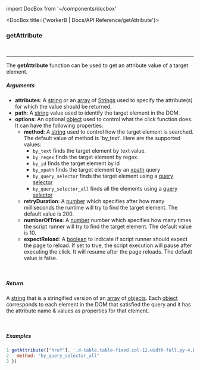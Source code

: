 import DocBox from '~/components/docbox'

<DocBox title={'workerB | Docs/API Reference/getAttribute'}>

### **getAttribute**
<br/>
<hr/>


The **getAttribute** function can be used to get an attribute value of a target element.
<br/>

##### Arguments

-   **attributes**: A [string](https://developer.mozilla.org/docs/Web/JavaScript/Reference/Global_Objects/String) or an [array](https://developer.mozilla.org/docs/Web/JavaScript/Reference/Global_Objects/Array) of [Strings](https://developer.mozilla.org/docs/Web/JavaScript/Reference/Global_Objects/String) used to specify the attribute(s) for which the value should be returned.
- **path**: A [string](https://developer.mozilla.org/docs/Web/JavaScript/Reference/Global_Objects/String) value used to identify the target element in the DOM.
-   **options**: An optional [object](https://developer.mozilla.org/docs/Web/JavaScript/Reference/Global_Objects/Object) used to control what the click function does. It can have the following properties:
    -   **method**: A [string](https://developer.mozilla.org/docs/Web/JavaScript/Reference/Global_Objects/String) used to control how the target element is searched. The default value of method is 'by_text'. Here are the supported values: 
        -   `by_text` finds the target element by text value.
        -   `by_regex` finds the target element by regex.
        -   `by_id` finds the target element by id
        -   `by_xpath` finds the target element by an [xpath](https://developer.mozilla.org/en-US/docs/Web/XPath) query
        -   `by_query_selector` finds the target element using a [query selector](https://developer.mozilla.org/en-US/docs/Web/API/Document/querySelector)
        -   `by_query_selector_all` finds all the elements using a [query selector](https://developer.mozilla.org/en-US/docs/Web/API/Document/querySelector)        
    -   **retryDuration**: A [number](https://developer.mozilla.org/docs/Web/JavaScript/Reference/Global_Objects/Number) which specifies after how many milliseconds the runtime will try to find the target element. The default value is 200. 
    -   **numberOfTries**: A [number](https://developer.mozilla.org/docs/Web/JavaScript/Reference/Global_Objects/Number) number which specifies how many times the script runner will try to find the target element. The default value is 10.
    -   **expectReload**: A [boolean](https://developer.mozilla.org/docs/Web/JavaScript/Reference/Global_Objects/Boolean) to indicate if script runner should expect the page to reload. If set to true, the script execution will pause after executing the click. It will resume after the page reloads. The default value is false.

<br/>

##### Return

A [string](https://developer.mozilla.org/docs/Web/JavaScript/Reference/Global_Objects/String) that is a stringified version of an [array](https://developer.mozilla.org/docs/Web/JavaScript/Reference/Global_Objects/Array) of [objects](https://developer.mozilla.org/docs/Web/JavaScript/Reference/Global_Objects/Object). Each [object](https://developer.mozilla.org/docs/Web/JavaScript/Reference/Global_Objects/Object) corresponds to each element in the DOM that satisfied the query and it has the attribute name & values as properties for that element. 

<br/>

##### Examples

```javascript
1 getAttribute(["href"], '.d-table.table-fixed.col-12.width-full.py-4.border-bottom.border-gray-light [data-hovercard-type="user"]', {
2   method: "by_query_selector_all"
3 })
```

</DocBox>
